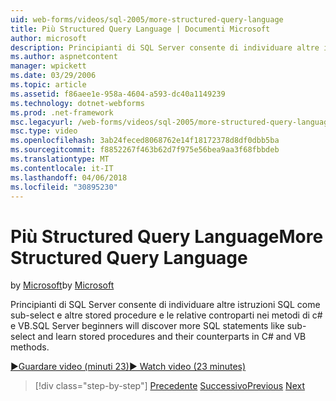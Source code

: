 ```yaml
---
uid: web-forms/videos/sql-2005/more-structured-query-language
title: Più Structured Query Language | Documenti Microsoft
author: microsoft
description: Principianti di SQL Server consente di individuare altre istruzioni SQL come sub-select e altre stored procedure e le relative controparti nei metodi di c# e VB.
ms.author: aspnetcontent
manager: wpickett
ms.date: 03/29/2006
ms.topic: article
ms.assetid: f86aee1e-958a-4604-a593-dc40a1149239
ms.technology: dotnet-webforms
ms.prod: .net-framework
msc.legacyurl: /web-forms/videos/sql-2005/more-structured-query-language
msc.type: video
ms.openlocfilehash: 3ab24feced8068762e14f18172378d8df0dbb5ba
ms.sourcegitcommit: f8852267f463b62d7f975e56bea9aa3f68fbbdeb
ms.translationtype: MT
ms.contentlocale: it-IT
ms.lasthandoff: 04/06/2018
ms.locfileid: "30895230"
---
```

<a name="more-structured-query-language"></a><span data-ttu-id="98a73-103">Più Structured Query Language</span><span class="sxs-lookup"><span data-stu-id="98a73-103">More Structured Query Language</span></span>
====================
<span data-ttu-id="98a73-104">by [Microsoft](https://github.com/microsoft)</span><span class="sxs-lookup"><span data-stu-id="98a73-104">by [Microsoft](https://github.com/microsoft)</span></span>

<span data-ttu-id="98a73-105">Principianti di SQL Server consente di individuare altre istruzioni SQL come sub-select e altre stored procedure e le relative controparti nei metodi di c# e VB.</span><span class="sxs-lookup"><span data-stu-id="98a73-105">SQL Server beginners will discover more SQL statements like sub-select and learn stored procedures and their counterparts in C# and VB methods.</span></span>

[<span data-ttu-id="98a73-106">&#9654;Guardare video (minuti 23)</span><span class="sxs-lookup"><span data-stu-id="98a73-106">&#9654; Watch video (23 minutes)</span></span>](https://channel9.msdn.com/Blogs/ASP-NET-Site-Videos/more-structured-query-language)

> [!div class="step-by-step"]
> <span data-ttu-id="98a73-107">[Precedente](manipulating-database-data.md)
> [Successivo](understanding-security-and-network-connectivity.md)</span><span class="sxs-lookup"><span data-stu-id="98a73-107">[Previous](manipulating-database-data.md)
[Next](understanding-security-and-network-connectivity.md)</span></span>
